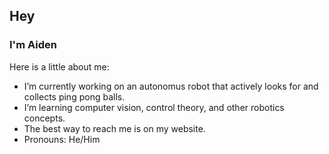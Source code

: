 ## Hey
### I'm Aiden

Here is a little about me:
- I’m currently working on an autonomus robot that actively looks for and collects ping pong balls. 
- I’m learning computer vision, control theory, and other robotics concepts. 
- The best way to reach me is on my website.
- Pronouns: He/Him

